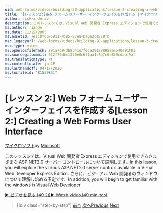 ```yaml
---
uid: web-forms/videos/building-20-applications/lesson-2-creating-a-web-forms-user-interface
title: '[レッスン2:]Web フォームのユーザー インターフェイスを作成する |マイクロソフトドキュメント'
author: rick-anderson
description: このレッスンでは、Visual Web 開発者 Express エディションで使用できる、&#160;2.0 サーバー コントロールのさまざまなASP.NETについて説明します。 さらに、あなたは始めます.
ms.author: riande
ms.date: 11/25/2005
ms.assetid: 7eac8f6b-6911-4585-87e8-ba662c1578fb
msc.legacyurl: /web-forms/videos/building-20-applications/lesson-2-creating-a-web-forms-user-interface
msc.type: video
ms.openlocfilehash: 991a7694db8c41e7f0ca391a88988aa640e91801
ms.sourcegitcommit: 022f79dbc1350e0c6ffaa1e7e7c6e850cdabf9af
ms.translationtype: MT
ms.contentlocale: ja-JP
ms.lasthandoff: 04/17/2020
ms.locfileid: "81539831"
---
```

# <a name="lesson-2-creating-a-web-forms-user-interface"></a><span data-ttu-id="eaf61-104">[レッスン 2:] Web フォーム ユーザー インターフェイスを作成する</span><span class="sxs-lookup"><span data-stu-id="eaf61-104">[Lesson 2:] Creating a Web Forms User Interface</span></span>

<span data-ttu-id="eaf61-105">[マイクロソフト](https://github.com/microsoft)</span><span class="sxs-lookup"><span data-stu-id="eaf61-105">by [Microsoft](https://github.com/microsoft)</span></span>

<span data-ttu-id="eaf61-106">このレッスンでは、Visual Web 開発者 Express エディションで使用できるさまざまな ASP.NET2.0 サーバー コントロールについて説明します。</span><span class="sxs-lookup"><span data-stu-id="eaf61-106">In this lesson, you will explore the various ASP.NET2.0 server controls available in Visual Web Developer Express Edition.</span></span> <span data-ttu-id="eaf61-107">さらに、ビジュアル Web 開発者のウィンドウについて理解し始める予定です。</span><span class="sxs-lookup"><span data-stu-id="eaf61-107">In addition, you will begin to get familiar with the windows in Visual Web Developer.</span></span>

[<span data-ttu-id="eaf61-108">&#9654; ビデオを見る (49 分)</span><span class="sxs-lookup"><span data-stu-id="eaf61-108">&#9654; Watch video (49 minutes)</span></span>](https://channel9.msdn.com/Blogs/ASP-NET-Site-Videos/lesson-2-creating-a-web-forms-user-interface)

> [!div class="step-by-step"]
> <span data-ttu-id="eaf61-109">[前へ](lesson-1-getting-started-with-visual-web-developer-express.md)
> [次へ](lesson-3-understanding-more-about-events-and-postback.md)</span><span class="sxs-lookup"><span data-stu-id="eaf61-109">[Previous](lesson-1-getting-started-with-visual-web-developer-express.md)
[Next](lesson-3-understanding-more-about-events-and-postback.md)</span></span>

